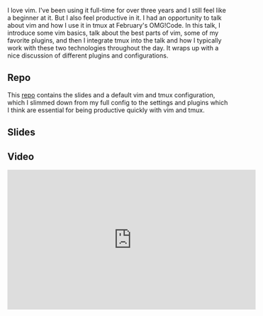 I love vim. I've been using it full-time for over three years and I still feel like a beginner at it. But I also feel productive in it. I had an opportunity to talk about vim and how I use it in tmux at February's OMG!Code. In this talk, I introduce some vim basics, talk about the best parts of vim, some of my favorite plugins, and then I integrate tmux into the talk and how I typically work with these two technologies throughout the day. It wraps up with a nice discussion of different plugins and configurations.

## Repo

This [repo](https://github.com/nicnisi/vim-workshop) contains the slides and a default vim and tmux configuration, which I slimmed down from my full config to the settings and plugins which I think are essential for being productive quickly with vim and tmux.

## Slides

<div class="embedded-content">
	<script async class="speakerdeck-embed" data-id="95e1469e759f4affb420f6a7d90d6bfd" data-width="560" data-ratio="1.77777777777778" src="//speakerdeck.com/assets/embed.js"></script>
</div>

## Video

<iframe width="560" height="315" src="https://www.youtube.com/embed/5r6yzFEXajQ" frameborder="0" allowfullscreen></iframe>
